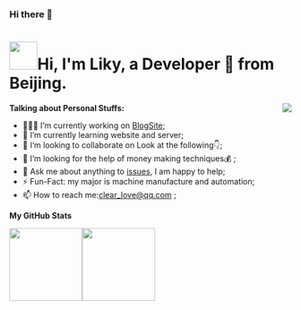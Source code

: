 ### Hi there 👋


<h1><img src="http://blog.mingyuebaby.xyz/wp-content/uploads/2023/02/mona-loading-dark.gif" width="50px"/>Hi, I'm Liky, a Developer 🚀 from Beijing.</h1>
<img align="right" src="https://github-readme-stats.vercel.app/api?username=SanChauncy&show_icons=true&icon_color=CE1D2D&text_color=718096&bg_color=ffffff&hide_title=true" />

**Talking about Personal Stuffs:**

- 👨🏽‍💻 I’m currently working on [BlogSite](https://blog.mingyuebaby.xyz);
- 🌱 I’m currently learning website and server;
- 👯 I’m looking to collaborate on Look at the following👇;
- 🤔 I’m looking for the help of money making techniques💰 ;
- 💬 Ask me about anything to [issues](https://github.com), I am happy to help;
- ⚡️ Fun-Fact: my major is machine manufacture and automation;
- 📫 How to reach me:[clear_love@qq.com](mailto:clear_love@qq.com) ;

**My GitHub Stats**


<p style="display:flex">
<img align="" height='130px' src="https://github-readme-stats.vercel.app/api?username=SanChauncy&hide_title=true&show_icons=true&include_all_commits=true&line_height=21&bg_color=0,EC6C6C,FFD479,FFFC79,73FA79&theme=graywhite" />
<img align="" height='130px' src="https://github-readme-stats.vercel.app/api/top-langs/?username=SanChauncy&hide_title=true&layout=compact&bg_color=0,73FA79,73FDFF,D783FF&theme=graywhite" />
</p>
